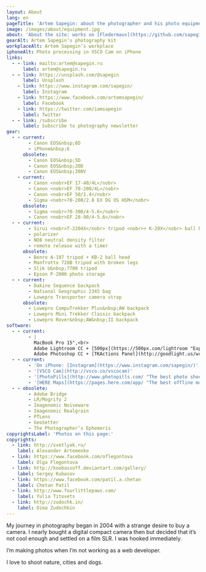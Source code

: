 ```yaml
---
layout: About
lang: en
pageTitle: 'Artem Sapegin: about the photographer and his photo equipment'
image: /images/about/equipment.jpg
about: 'About the site: works on [Fledermaus](https://github.com/sapegin/fledermaus "My static site generator") and [Tâmia](http://sapegin.github.io/tamia/ "My front-end framework"); icons — [Genn Osipenko](http://genn.org/); hosting — [DigitalOcean](https://www.digitalocean.com/?refcode=bb49cbe65bb4).'
gearAlt: Artem Sapegin’s photography kit
workplaceAlt: Artem Sapegin’s workplace
iphoneAlt: Photo processing in VSCO Cam on iPhone
links:
  - - link: mailto:artem@sapegin.ru
      label: artem@sapegin.ru
  - - link: https://unsplash.com/@sapegin
      label: Unsplash
    - link: https://www.instagram.com/sapegin/
      label: Instagram
    - link: https://www.facebook.com/artemsapegin/
      label: Facebook
    - link: https://twitter.com/iamsapegin
      label: Twitter
  - - link: /subscribe
      label: Subscribe to photography newsletter
gear:
  - - current:
        - Canon EOS&nbsp;6D
        - iPhone&nbsp;6
      obsolete:
        - Canon EOS&nbsp;5D
        - Canon EOS&nbsp;20D
        - Canon EOS&nbsp;300V
    - current:
        - Canon <nobr>EF 17-40/4L</nobr>
        - Canon <nobr>EF 70-200/4L</nobr>
        - Canon <nobr>EF 50/1.4</nobr>
        - Sigma <nobr>70-200/2.8 EX DG OS HSM</nobr>
      obsolete:
        - Sigma <nobr>70-300/4-5.6</nobr>
        - Canon <nobr>EF 28-90/4-5.6</nobr>
  - - current:
        - Sirui <nobr>T-2204X</nobr> tripod <nobr>+ K-20X</nobr> ball head <nobr>+ [L-bracket](http://www.sunwayfoto.com/e_goodsDetail.aspx?gId=1217)</nobr>
        - polarizer
        - ND8 neutral density filter
        - remote release with a timer
      obsolete:
        - Benro A-197 tripod + KB-2 ball head
        - Manfrotto 728B tripod with broken legs
        - Slik U&nbsp;7700 tripod
        - Epson P-2000 photo storage
  - - current:
        - Dakine Sequence backpack
        - National Geographic 2345 bag
        - Lowepro Transporter camera strap
      obsolete:
        - Lowepro CompuTrekker Plus&nbsp;AW backpack
        - Lowepro Mini Trekker Classic backpack
        - Lowepro Rover&nbsp;AW&nbsp;II backpack
software:
  - - current:
        - |
          MacBook Pro 15",<br>
          Adobe Lightroom CC + [500px](https://500px.com/lightroom "Export photos to 500px"),<br>
          Adobe Photoshop CC + [TKActions Panel](http://goodlight.us/writing/actionspanel/panel.html "Luminosity masks panel")
  - - current:
        - 'On iPhone: [Instagram](https://www.instagram.com/sapegin/)'
        - '[VSCO Cam](http://vsco.co/vscocam)'
        - '[PhotoPills](http://www.photopills.com/ "The best photo shoot planner for iPhone")'
        - '[HERE Maps](https://pages.here.com/app/ "The best offline map for iPhone")'
  - - obsolete:
        - Adobe Bridge
        - LR/Mogrify 2
        - Imagenomic Noiseware
        - Imagenomic Realgrain
        - PTLens
        - GeoSetter
        - The Photographer’s Ephemeris
copyrightsLabel: 'Photos on this page:'
copyrights:
  - link: http://svetlyak.ru/
    label: Alexander Artemenko
  - link: https://www.facebook.com/oflegontova
    label: Olga Flegontova
  - link: http://koobassoff.deviantart.com/gallery/
    label: Sergey Kubasov
  - link: https://www.facebook.com/patil.a.chetan
    label: Chetan Patil
  - link: http://www.fourlittlepaws.com/
    label: Yulia Titovets
  - link: http://zudochk.in/
    label: Dima Zudochkin
---
```


My journey in photography began in 2004 with a strange desire to buy a camera. I nearly bought a digital compact camera then but decided that it’s not cool enough and settled on a film SLR. I was hooked immediately.

I’m making photos when I’m not working as a web developer.

I love to shoot nature, cities and dogs.
